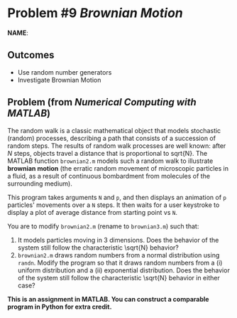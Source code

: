 Problem \#9 *Brownian Motion* 
=======================

**NAME**:

Outcomes 
--------

-   Use random number generators
-   Investigate Brownian Motion

## Problem (from *Numerical Computing with MATLAB*)
The random walk is a classic mathematical object that models stochastic (random) processes, describing a path that consists of a succession of random steps. The results of random walk processes are well known: after *N* steps, objects travel a distance that is proportional to sqrt{N}. 
The MATLAB function `brownian2.m` models such a random walk to illustrate **brownian motion** (the erratic random movement of microscopic particles in a fluid, as a result of continuous bombardment from molecules of the surrounding medium). 

This program takes arguments `N` and `p`, and then displays an animation of `p` particles' movements over a `N` steps. It then waits for a user keystroke to display a plot of average distance from starting point vs `N`. 

You are to modify `brownian2.m` (rename to `brownian3.m`) such that:

1. It models particles moving in 3 dimensions. Does the behavior of the system still follow the characteristic \sqrt{N} behavior?
2. `brownian2.m` draws random numbers from a normal distribution using `randn`. Modify the program so that it draws random numbers from a (i) uniform distribution and a (ii) exponential distribution. Does the behavior of the system still follow the characteristic \sqrt{N} behavior in either case? 

**This is an assignment in MATLAB. You can construct a comparable program in Python for extra credit.**  
